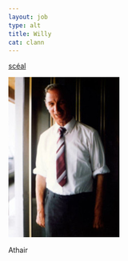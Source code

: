```yaml
---
layout: job
type: alt
title: Willy
cat: clann
---
```

[ scéal ](willy/uilliam.html)

![pic](../img/da.jpg)


<p>Athair</p>
